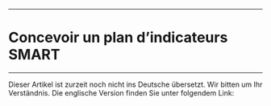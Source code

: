 ****
# Concevoir un plan d’indicateurs SMART
---

Dieser Artikel ist zurzeit noch nicht ins Deutsche übersetzt. Wir bitten um Ihr Verständnis. Die englische Version finden Sie unter folgendem Link: []()





